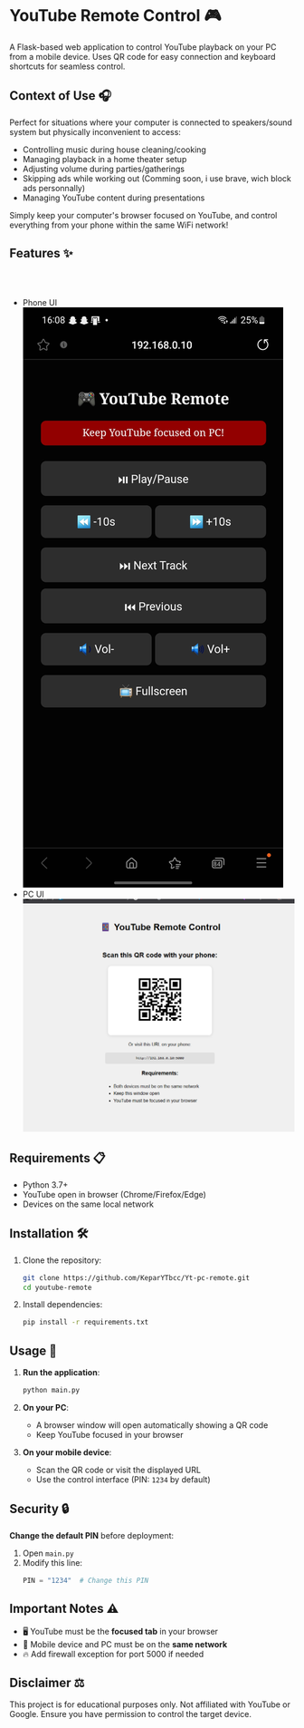 # YouTube Remote Control 🎮

A Flask-based web application to control YouTube playback on your PC from a mobile device. Uses QR code for easy connection and keyboard shortcuts for seamless control.

## Context of Use 🎧  
Perfect for situations where your computer is connected to speakers/sound system but physically inconvenient to access:
- Controlling music during house cleaning/cooking
- Managing playback in a home theater setup
- Adjusting volume during parties/gatherings
- Skipping ads while working out (Comming soon, i use brave, wich block ads personnally)
- Managing YouTube content during presentations

Simply keep your computer's browser focused on YouTube, and control everything from your phone within the same WiFi network!

## Features ✨
<br><br>
- Phone UI
![PhoneExample](images/phone_ss.png)
- PC UI
![PCExample](images/pc_ss.png)

## Requirements 📋
- Python 3.7+
- YouTube open in browser (Chrome/Firefox/Edge)
- Devices on the same local network

## Installation 🛠️
1. Clone the repository:
   ```bash
   git clone https://github.com/KeparYTbcc/Yt-pc-remote.git
   cd youtube-remote
   ```
2. Install dependencies:
   ```bash
   pip install -r requirements.txt
   ```

## Usage 🚀
1. **Run the application**:
   ```bash
   python main.py
   ```
2. **On your PC**:  
   - A browser window will open automatically showing a QR code
   - Keep YouTube focused in your browser

3. **On your mobile device**:  
   - Scan the QR code or visit the displayed URL
   - Use the control interface (PIN: `1234` by default)

## Security 🔒
**Change the default PIN** before deployment:
1. Open `main.py`
2. Modify this line:
   ```python
   PIN = "1234"  # Change this PIN
   ```

## Important Notes ⚠️
- 🖥️ YouTube must be the **focused tab** in your browser
- 📱 Mobile device and PC must be on the **same network**
- 🔥 Add firewall exception for port 5000 if needed

## Disclaimer ⚖️
This project is for educational purposes only. Not affiliated with YouTube or Google. Ensure you have permission to control the target device.
